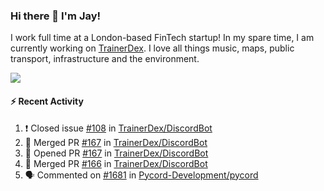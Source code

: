 ### Hi there 👋 I'm Jay!
I work full time at a London-based FinTech startup! In my spare time, I am currently working on [TrainerDex](https://www.github.com/TrainerDex). I love all things music, maps, public transport, infrastructure and the environment.

[<img src="https://github-readme-stats.vercel.app/api/wakatime?username=TurnrDev&layout=compact" />](https://wakatime.com/@TurnrDev)  

#### :zap: Recent Activity
<!--START_SECTION:activity-->
1. ❗️ Closed issue [#108](https://github.com/TrainerDex/DiscordBot/issues/108) in [TrainerDex/DiscordBot](https://github.com/TrainerDex/DiscordBot)
2. 🎉 Merged PR [#167](https://github.com/TrainerDex/DiscordBot/pull/167) in [TrainerDex/DiscordBot](https://github.com/TrainerDex/DiscordBot)
3. 💪 Opened PR [#167](https://github.com/TrainerDex/DiscordBot/pull/167) in [TrainerDex/DiscordBot](https://github.com/TrainerDex/DiscordBot)
4. 🎉 Merged PR [#166](https://github.com/TrainerDex/DiscordBot/pull/166) in [TrainerDex/DiscordBot](https://github.com/TrainerDex/DiscordBot)
5. 🗣 Commented on [#1681](https://github.com/Pycord-Development/pycord/issues/1681) in [Pycord-Development/pycord](https://github.com/Pycord-Development/pycord)
<!--END_SECTION:activity-->
